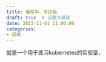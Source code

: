 ```yaml
---
title: 编写中，未定稿
draft: true  # 设置为草稿
date: 2023-11-01 11:00:00
categories:
- 运维
---
```


就是一个用于练习kubernetes的实验室，

